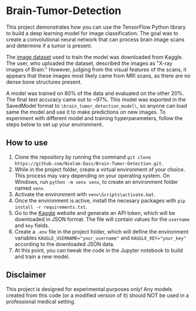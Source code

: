 # Brain-Tumor-Detection
This project demonstrates how you can use the TensorFlow Python library to build a deep learning model for image classification. The goal was to create a convolutional neural network that can process brain image scans and determine if a tumor is present.

The [image dataset][dataset] used to train the model was downloaded from Kaggle. The user, who uploaded the dataset, described the images as "X-ray images of Brain." However, judging from the visual features of the scans, it appears that these images most likely came from MRI scans, as there are no dense bone structures present.

A model was trained on 80% of the data and evaluated on the other 20%. The final test accuracy came out to ~97%. This model was exported in the SavedModel format to `\brain_tumor_detection_model\`, so anyone can load same the model and use it to make predictions on new images. To experiment with different model and training hyperparameters, follow the steps below to set up your environment.

## How to use
1. Clone the repository by running the command `git clone https://github.com/Nielam-Dass/Brain-Tumor-Detection.git`.
2. While in the project folder, create a virtual environment of your choice. This process may vary depending on your operating system. On Windows, run `python -m venv venv`, to create an environment folder named `venv`.
3. Activate the environment with `venv\Scripts\activate.bat`.
4. Once the environment is active, install the necesary packages with `pip install -r requirements.txt`.
5. Go to the [Kaggle][kaggle] website and generate an API token, which will be downloaded in JSON format. The file will contain values for the `username` and `key` fields.
6. Create a `.env` file in the project folder, which will define the environment variables `KAGGLE_USERNAME="your_username"` and `KAGGLE_KEY="your_key"` according to the downloaded JSON data.
7. At this point, you can tweak the code in the Jupyter notebook to build and train a new model.

## Disclaimer
This project is designed for experimental purposes only! Any models created from this code (or a modified version of it) should NOT be used in a professional medical setting.

[dataset]: https://www.kaggle.com/datasets/preetviradiya/brian-tumor-dataset
[kaggle]: https://www.kaggle.com/
